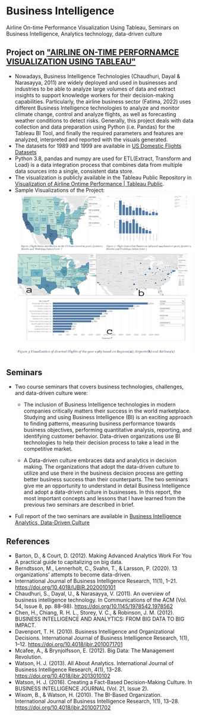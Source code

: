 # Business Intelligence
 Airline On-time Performance Visualization Using Tableau, Seminars on Business Intelligence, Analytics technology, data-driven culture
## Project on ["AIRLINE ON-TIME PERFORNAMCE VISUALIZATION USING TABLEAU"](<BI Report Final.pdf>)
- Nowadays, Business Intelligence Technologies (Chaudhuri, Dayal & Narasayya, 2011) are widely deployed and used in businesses and industries to be able to analyze large volumes of data and extract insights to support knowledge workers for their decision-making capabilities. Particularly, the airline business sector (Fatima, 2022) uses different Business Intelligence technologies to analyze and monitor climate change, control and analyze flights, as well as forecasting weather conditions to detect risks. Generally, this project deals with data collection and data preparation using Python (i.e. Pandas) for the Tableau BI Tool, and finally the required parameters and features are analyzed, interpreted and reported with the visuals generated.
- The datasets for 1989 and 1999 are available in [US Domestic Flights Datasets](https://dataverse.harvard.edu/dataset.xhtml?persistentId=doi:10.7910/DVN/HG7NV7)
- Python 3.8, pandas and numpy are used for ETL(Extract, Transform and Load) is a data integration process that combines data from multiple data sources into a single, consistent data store.
- The visualization is publicly available in the Tableau Public Repository in [Visualization of Airline Ontime Performance | Tableau Public](https://public.tableau.com/app/profile/welemhret.baraki/viz/VisualizationofAirlineOntimePerformance/AirlinePerformanceViz). 
- Sample Visualizations of the Project: 
![Domestic Flight Status of Distribution of the USA](/SampleViz/FlightStatusDistribution.png)
![ Diverted Domestic Flights of the USA](/SampleViz/DivertedFlights.png)
## Seminars 
- Two course seminars that covers business technologies, challenges, and data-driven culture were: 
	- The inclusion of Business Intelligence technologies in modern companies critically matters their success in the world marketplace. Studying and using Business Intelligence (BI) is an exciting approach to finding patterns, measuring business performance towards business objectives, performing quantitative analysis, reporting, and identifying customer behavior. Data-driven organizations use BI technologies to help their decision process to take a lead in the competitive market.

	- A Data-driven culture embraces data and analytics in decision making. The organizations that adopt the data-driven culture to utilize and use there in the business decision process are getting better business success than their counterparts. The two seminars give me an opportunity to understand in detail Business Intelligence and adopt a data-driven culture in businesses. In this report, the most important concepts and lessons that I have learned from the previous two seminars are described in brief.
- Full report of the two seminars are available in [Business Intelligence Analytics, Data-Driven Culture](<Final BI Seminar Report.edited.pdf>)
## References 
- Barton, D., & Court, D. (2012). Making Advanced Analytics Work For You A practical guide to capitalizing on big data.
- Berndtsson, M., Lennerholt, C., Svahn, T., & Larsson, P. (2020). 13 organizations’ attempts to become data-driven.
- International Journal of Business Intelligence Research, 11(1), 1–21. https://doi.org/10.4018/IJBIR.2020010101
- Chaudhuri, S., Dayal, U., & Narasayya, V. (2011). An overview of business intelligence technology. In Communications of the ACM (Vol. 54, Issue 8, pp. 88–98). https://doi.org/10.1145/1978542.1978562 
- Chen, H., Chiang, R. H. L., Storey, V. C., & Robinson, J. M. (2012). BUSINESS INTELLIGENCE AND ANALYTICS: FROM BIG DATA TO BIG IMPACT.
- Davenport, T. H. (2010). Business Intelligence and Organizational Decisions. International Journal of Business Intelligence Research, 1(1), 1–12. https://doi.org/10.4018/jbir.2010071701
- Mcafee, A., & Brynjolfsson, E. (2012). Big Data: The Management Revolution.
- Watson, H. J. (2013). All About Analytics. International Journal of Business Intelligence Research, 4(1), 13–28. https://doi.org/10.4018/jbir.2013010102
- Watson, H. J. (2016). Creating a Fact-Based Decision-Making Culture. In BUSINESS INTELLIGENCE JOURNAL (Vol. 21, Issue 2).
- Wixom, B., & Watson, H. (2010). The BI-Based Organization. International Journal of Business Intelligence Research, 1(1), 13–28. https://doi.org/10.4018/jbir.2010071702

